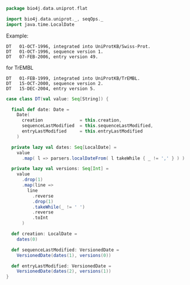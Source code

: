 
```scala
package bio4j.data.uniprot.flat

import bio4j.data.uniprot._, seqOps._
import java.time.LocalDate
```


Example:

```
DT   01-OCT-1996, integrated into UniProtKB/Swiss-Prot.
DT   01-OCT-1996, sequence version 1.
DT   07-FEB-2006, entry version 49.
```

for TrEMBL

```
DT   01-FEB-1999, integrated into UniProtKB/TrEMBL.
DT   15-OCT-2000, sequence version 2.
DT   15-DEC-2004, entry version 5.
```


```scala
case class DT(val value: Seq[String]) {

  final def date: Date =
    Date(
      creation              = this.creation,
      sequenceLastModified  = this.sequenceLastModified,
      entryLastModified     = this.entryLastModified
    )

  private lazy val dates: Seq[LocalDate] =
    value
      .map( l => parsers.localDateFrom( l takeWhile { _ != ',' } ) )

  private lazy val versions: Seq[Int] =
    value
      .drop(1)
      .map(line =>
        line
          .reverse
          .drop(1)
          .takeWhile(_ != ' ')
          .reverse
          .toInt
      )

  def creation: LocalDate =
    dates(0)

  def sequenceLastModified: VersionedDate =
    VersionedDate(dates(1), versions(0))

  def entryLastModified: VersionedDate =
    VersionedDate(dates(2), versions(1))
}

```




[test/scala/lines.scala]: ../../../test/scala/lines.scala.md
[test/scala/testData.scala]: ../../../test/scala/testData.scala.md
[test/scala/FlatFileEntry.scala]: ../../../test/scala/FlatFileEntry.scala.md
[test/scala/EntryParsingSpeed.scala]: ../../../test/scala/EntryParsingSpeed.scala.md
[test/scala/FileReadSpeed.scala]: ../../../test/scala/FileReadSpeed.scala.md
[test/scala/SeqOps.scala]: ../../../test/scala/SeqOps.scala.md
[main/scala/entry.scala]: ../entry.scala.md
[main/scala/flat/SequenceData.scala]: SequenceData.scala.md
[main/scala/flat/KW.scala]: KW.scala.md
[main/scala/flat/ID.scala]: ID.scala.md
[main/scala/flat/RC.scala]: RC.scala.md
[main/scala/flat/DT.scala]: DT.scala.md
[main/scala/flat/Entry.scala]: Entry.scala.md
[main/scala/flat/GN.scala]: GN.scala.md
[main/scala/flat/parsers.scala]: parsers.scala.md
[main/scala/flat/RG.scala]: RG.scala.md
[main/scala/flat/DR.scala]: DR.scala.md
[main/scala/flat/OG.scala]: OG.scala.md
[main/scala/flat/RL.scala]: RL.scala.md
[main/scala/flat/SQ.scala]: SQ.scala.md
[main/scala/flat/PE.scala]: PE.scala.md
[main/scala/flat/OS.scala]: OS.scala.md
[main/scala/flat/CC.scala]: CC.scala.md
[main/scala/flat/OX.scala]: OX.scala.md
[main/scala/flat/OH.scala]: OH.scala.md
[main/scala/flat/RN.scala]: RN.scala.md
[main/scala/flat/DE.scala]: DE.scala.md
[main/scala/flat/RA.scala]: RA.scala.md
[main/scala/flat/RX.scala]: RX.scala.md
[main/scala/flat/FT.scala]: FT.scala.md
[main/scala/flat/AC.scala]: AC.scala.md
[main/scala/flat/RP.scala]: RP.scala.md
[main/scala/flat/lineTypes.scala]: lineTypes.scala.md
[main/scala/flat/RT.scala]: RT.scala.md
[main/scala/seqOps.scala]: ../seqOps.scala.md